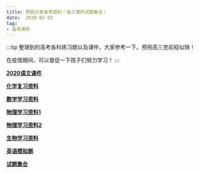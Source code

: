 ```yaml
---
title: 预祝大家高考顺利！高三课件试题集合！
date:  2020-02-02
tag:
- 高考课件
---
```


:::tip 
整理到的高考各科练习题以及课件，大家参考一下。预祝高三党前程似锦！

在疫情期间，可以督促一下孩子们努力学习！
:::

**[2020语文课件](https://upload.bcjiangbo.cn/directlink/exam/2020%E8%AF%AD%E6%96%87%E8%AF%BE%E4%BB%B6.zip)**

**[化学复习资料](https://upload.bcjiangbo.cn/directlink/exam/%E5%8C%96%E5%AD%A6%E5%A4%8D%E4%B9%A0%E8%B5%84%E6%96%99.zip)**

**[数学学习资料](https://upload.bcjiangbo.cn/directlink/exam/%E6%95%B0%E5%AD%A6%E5%AD%A6%E4%B9%A0%E8%B5%84%E6%96%99.zip)**

**[物理学习资料1](https://upload.bcjiangbo.cn/directlink/exam/%E7%89%A9%E7%90%86%E5%AD%A6%E4%B9%A0%E8%B5%84%E6%96%991.zip)**

**[物理学习资料2](https://upload.bcjiangbo.cn/directlink/exam/%E7%89%A9%E7%90%86%E5%AD%A6%E4%B9%A0%E8%B5%84%E6%96%992.zip)**

**[生物学习资料](https://upload.bcjiangbo.cn/directlink/exam/%E7%94%9F%E7%89%A9%E5%AD%A6%E4%B9%A0%E8%B5%84%E6%96%99.zip)**

**[英语模拟题](https://upload.bcjiangbo.cn/directlink/exam/%E8%8B%B1%E8%AF%AD%E6%A8%A1%E6%8B%9F%E9%A2%98.DOC)**

**[试题集合](https://upload.bcjiangbo.cn/directlink/exam/%E8%AF%95%E9%A2%98.zip)**
